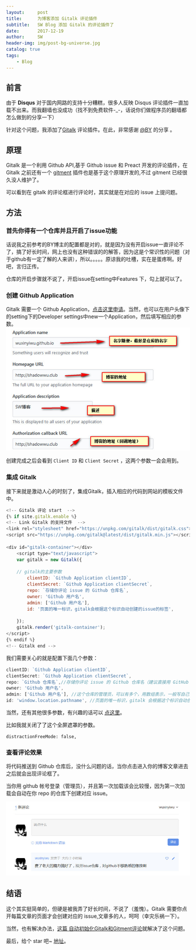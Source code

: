 ```yaml
---
layout:     post
title:      为博客添加 Gitalk 评论插件
subtitle:   SW Blog 添加 Gitalk 的评论插件了
date:       2017-12-19
author:     SW
header-img: img/post-bg-universe.jpg
catalog: true
tags:
    - Blog
---
```

## 前言

由于 **Disqus** 对于国内网路的支持十分糟糕，很多人反映 Disqus 评论插件一直加载不出来。而我翻墙也没成功（找不到免费软件-_-，话说你们做程序员的翻墙都怎么做到的分享一下）

针对这个问题，我添加了[Gitalk](https://github.com/gitalk/gitalk) 评论插件。在此，非常感谢 [@BY](https://giubaiying.top) 的分享 。


## 原理

Gitalk 是一个利用 Github API,基于 Github issue 和 Preact 开发的评论插件，在 Gitalk 之前还有一个 [gitment](https://github.com/imsun/gitment) 插件也是基于这个原理开发的,不过 gitment 已经很久没人维护了。

可以看到在 gitalk 的评论框进行评论时，其实就是在对应的 issue 上提问题。

## 方法

### 首先你得有一个仓库并且开启了issue功能

话说我之前参考的BY博主的配置都是对的，就是因为没有开启issue一直评论不了，搞了好长时间，网上也没有这种错误的的解答，因为这是个常识性的问题（对于github有一定了解的人来讲），所以。。。。。原谅我的吐槽，实在是蛋疼啊。好吧，言归正传。

仓库的开启步骤就不说了，开启issue在setting中Features 下，勾上就可以了。

### 创建 Github Application

Gitalk 需要一个 Github Application，[点击这里申请](https://github.com/settings/applications/new)。当然，也可以在用户头像下的setting下的Developer settings中new一个Application，然后填写相应的参数。
![gittalk](/posts_images/2018-01-17_new_gitalk.jpg)

创建完成之后会看到 `Client ID` 和 `Client Secret` ，这两个参数一会会用到。

### 集成 Gitalk

接下来就是激动人心的时刻了，集成Gitalk，插入相应的代码到网站的模板文件中。

```js
<!-- Gitalk 评论 start  -->
{% if site.gitalk.enable %}
<!-- Link Gitalk 的支持文件  -->
<link rel="stylesheet" href="https://unpkg.com/gitalk/dist/gitalk.css">
<script src="https://unpkg.com/gitalk@latest/dist/gitalk.min.js"></script>

<div id="gitalk-container"></div>
    <script type="text/javascript">
    var gitalk = new Gitalk({

    // gitalk的主要参数
		clientID: `Github Application clientID`,
		clientSecret: `Github Application clientSecret`,
		repo: `存储你评论 issue 的 Github 仓库名`,
		owner: 'Github 用户名',
		admin: ['Github 用户名'],
		id: '页面的唯一标识，gitalk会根据这个标识自动创建的issue的标签',
    
    });
    gitalk.render('gitalk-container');
</script>
{% endif %}
<!-- Gitalk end -->
```
我们需要关心的就是配置下面几个参数：

```js
clientID: `Github Application clientID`,
clientSecret: `Github Application clientSecret`,
repo: `Github 仓库名`,//存储你评论 issue 的 Github 仓库名（建议直接用 GitHub Page 的仓库名）
owner: 'Github 用户名',
admin: ['Github 用户名'], //这个仓库的管理员，可以有多个，用数组表示，一般写自己,
id: 'window.location.pathname', //页面的唯一标识，gitalk 会根据这个标识自动创建的issue的标签,我们使用页面的相对路径作为标识
```
当然，还有其他很多参数，有兴趣的话可以 [ 点这里](https://github.com/gitalk/gitalk#options)。

比如我就关闭了了这个全屏遮罩的参数。

```
distractionFreeMode: false,
```
### 查看评论效果

将代码推送到 Github 仓库后，没什么问题的话，当你点击进入你的博客文章进去之后就会出现评论框了。

当你用 github 帐号登录（管理员），并且第一次加载该会比较慢，因为第一次加载会自动在你 repo 的仓库下创建对应 issue。

![gittalk](/posts_images/2018-01-17_issue.jpg)

## 结语

这个其实挺简单的，但硬是被我弄了好长时间，不说了（羞愧）。Gitalk 需要你点开每篇文章的页面才会创建对应的 issue,文章多的人，呵呵（幸灾乐祸一下）。

当然，也有解决办法，[这篇 自动初始化Gitalk和Gitment评论](https://draveness.me/git-comments-initialize)就解决了这个问题。

最后，给个 star 吧~ [地址](https://github.com/wuxinyiwu/wuxinyiwu.github.io)。